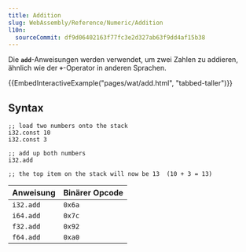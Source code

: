 ```yaml
---
title: Addition
slug: WebAssembly/Reference/Numeric/Addition
l10n:
  sourceCommit: df9d06402163f77fc3e2d327ab63f9dd4af15b38
---
```


Die **`add`**-Anweisungen werden verwendet, um zwei Zahlen zu addieren, ähnlich wie der **`+`**-Operator in anderen Sprachen.

{{EmbedInteractiveExample("pages/wat/add.html", "tabbed-taller")}}

## Syntax

```wasm
;; load two numbers onto the stack
i32.const 10
i32.const 3

;; add up both numbers
i32.add

;; the top item on the stack will now be 13  (10 + 3 = 13)
```

| Anweisung | Binärer Opcode |
| --------- | -------------- |
| `i32.add` | `0x6a`         |
| `i64.add` | `0x7c`         |
| `f32.add` | `0x92`         |
| `f64.add` | `0xa0`         |
